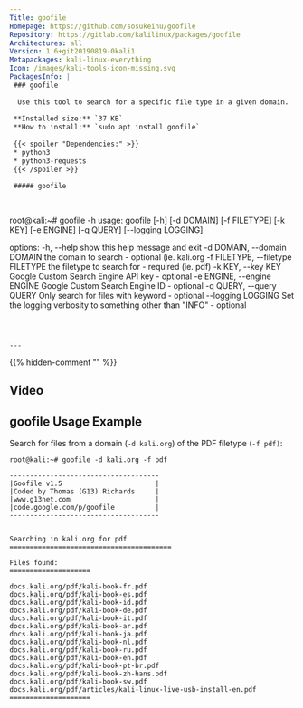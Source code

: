 ```yaml
---
Title: goofile
Homepage: https://github.com/sosukeinu/goofile
Repository: https://gitlab.com/kalilinux/packages/goofile
Architectures: all
Version: 1.6+git20190819-0kali1
Metapackages: kali-linux-everything 
Icon: /images/kali-tools-icon-missing.svg
PackagesInfo: |
 ### goofile
 
  Use this tool to search for a specific file type in a given domain.
 
 **Installed size:** `37 KB`  
 **How to install:** `sudo apt install goofile`  
 
 {{< spoiler "Dependencies:" >}}
 * python3
 * python3-requests
 {{< /spoiler >}}
 
 ##### goofile
 
 
 ```
 root@kali:~# goofile -h
 usage: goofile [-h] [-d DOMAIN] [-f FILETYPE] [-k KEY] [-e ENGINE] [-q QUERY]
                [--logging LOGGING]
 
 options:
   -h, --help            show this help message and exit
   -d DOMAIN, --domain DOMAIN
                         the domain to search - optional (ie. kali.org
   -f FILETYPE, --filetype FILETYPE
                         the filetype to search for - required (ie. pdf)
   -k KEY, --key KEY     Google Custom Search Engine API key - optional
   -e ENGINE, --engine ENGINE
                         Google Custom Search Engine ID - optional
   -q QUERY, --query QUERY
                         Only search for files with keyword - optional
   --logging LOGGING     Set the logging verbosity to something other than
                         "INFO" - optional
 ```
 
 - - -
 
---
```

{{% hidden-comment "<!--Do not edit anything above this line-->" %}}

## Video

<script type="text/javascript" src="https://asciinema.org/a/31264.js" id="asciicast-31264" async></script>

## goofile Usage Example

Search for files from a domain (`-d kali.org`) of the PDF filetype (`-f pdf)`:

```
root@kali:~# goofile -d kali.org -f pdf

-------------------------------------
|Goofile v1.5                       |
|Coded by Thomas (G13) Richards     |
|www.g13net.com                     |
|code.google.com/p/goofile          |
-------------------------------------


Searching in kali.org for pdf
========================================

Files found:
====================

docs.kali.org/pdf/kali-book-fr.pdf
docs.kali.org/pdf/kali-book-es.pdf
docs.kali.org/pdf/kali-book-id.pdf
docs.kali.org/pdf/kali-book-de.pdf
docs.kali.org/pdf/kali-book-it.pdf
docs.kali.org/pdf/kali-book-ar.pdf
docs.kali.org/pdf/kali-book-ja.pdf
docs.kali.org/pdf/kali-book-nl.pdf
docs.kali.org/pdf/kali-book-ru.pdf
docs.kali.org/pdf/kali-book-en.pdf
docs.kali.org/pdf/kali-book-pt-br.pdf
docs.kali.org/pdf/kali-book-zh-hans.pdf
docs.kali.org/pdf/kali-book-sw.pdf
docs.kali.org/pdf/articles/kali-linux-live-usb-install-en.pdf
====================
```
